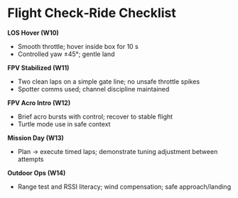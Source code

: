 # Flight Check‑Ride Checklist

**LOS Hover (W10)**
- Smooth throttle; hover inside box for 10 s
- Controlled yaw ±45°; gentle land

**FPV Stabilized (W11)**
- Two clean laps on a simple gate line; no unsafe throttle spikes
- Spotter comms used; channel discipline maintained

**FPV Acro Intro (W12)**
- Brief acro bursts with control; recover to stable flight
- Turtle mode use in safe context

**Mission Day (W13)**
- Plan → execute timed laps; demonstrate tuning adjustment between attempts

**Outdoor Ops (W14)**
- Range test and RSSI literacy; wind compensation; safe approach/landing
